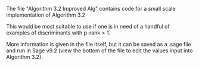The file "Algorithm 3.2 Improved Alg" contains code for a small scale implementation of Algorithm 3.2

This would be most suitable to use if one is in need of a handful of examples of discriminants with p-rank > 1. 

More information is given in the file itself, but it can be saved as a .sage file and run in Sage v9.2 (view the bottom of the file to edit the values input into Algorithm 3.2). 




